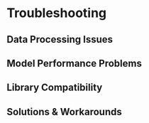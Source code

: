 # Troubleshooting

## Data Processing Issues
## Model Performance Problems  
## Library Compatibility
## Solutions & Workarounds